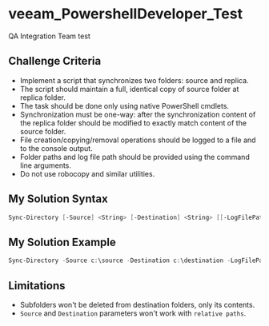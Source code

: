 # veeam_PowershellDeveloper_Test
QA Integration Team test

## Challenge Criteria
- Implement a script that synchronizes two folders: source and replica.<br>
- The script should maintain a full, identical copy of source folder at replica folder.<br>
- The task should be done only using native PowerShell cmdlets.<br>
- Synchronization must be one-way: after the synchronization content of the replica folder should be modified to exactly match content of the source folder.
- File creation/copying/removal operations should be logged to a file and to the console output.<br>
- Folder paths and log file path should be provided using the command line arguments.<br>
- Do not use robocopy and similar utilities.

## My Solution Syntax
```Powershell
Sync-Directory [-Source] <String> [-Destination] <String> [[-LogFilePath] <String>] [-IncludeLogTime] [-Force] [-WhatIf] [-Confirm] [CommonParameters]
```

## My Solution Example
```Powershell
Sync-Directory -Source c:\source -Destination c:\destination -LogFilePath c:\log.txt
```

## Limitations
- Subfolders won't be deleted from destination folders, only its contents.
- `Source` and `Destination` parameters won't work with `relative paths`.